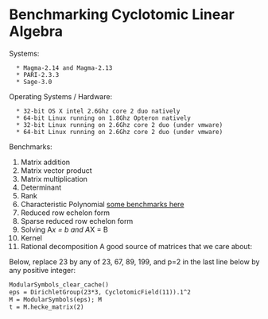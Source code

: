 

# Benchmarking Cyclotomic Linear Algebra

Systems: 

      * Magma-2.14 and Magma-2.13 
      * PARI-2.3.3 
      * Sage-3.0 
Operating Systems / Hardware: 

      * 32-bit OS X intel 2.6Ghz core 2 duo natively 
      * 64-bit Linux running on 1.8Ghz Opteron natively 
      * 32-bit Linux running on 2.6Ghz core 2 duo (under vmware) 
      * 64-bit Linux running on 2.6Ghz core 2 duo (under vmware) 
Benchmarks: 

1. Matrix addition 
1. Matrix vector product 
1. Matrix multiplication 
1. Determinant 
1. Rank 
1. Characteristic Polynomial <a href="/cyclo/charpoly">some benchmarks here</a> 
1. Reduced row echelon form 
1. Sparse reduced row echelon form 
1. Solving A*x = b and A*X = B 
1. Kernel 
1. Rational decomposition 
A good source of matrices that we care about: 

Below, replace 23 by any of 23, 67, 89, 199, and p=2 in the last line below by any positive integer: 
```txt
ModularSymbols_clear_cache()
eps = DirichletGroup(23*3, CyclotomicField(11)).1^2
M = ModularSymbols(eps); M
t = M.hecke_matrix(2)
```